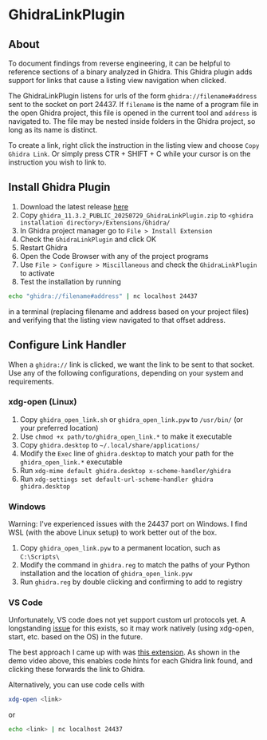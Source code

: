 # GhidraLinkPlugin

## About
To document findings from reverse engineering, it can be helpful to reference sections of a binary analyzed in Ghidra. This Ghidra plugin adds support for links that cause a listing view navigation when clicked.

The GhidraLinkPlugin listens for urls of the form `ghidra://filename#address` sent to the socket on port 24437. 
If `filename` is the name of a program file in the open Ghidra project, this file is opened in the current tool and `address` is navigated to. The file may be nested inside folders in the Ghidra project, so long as its name is distinct.

To create a link, right click the instruction in the listing view and choose `Copy Ghidra Link`. Or simply press CTR + SHIFT + C while your cursor is on the instruction you wish to link to.

## Install Ghidra Plugin
1. Download the latest release [here](https://github.com/ErikUmble/GhidraLinkPlugin/releases)
1. Copy `ghidra_11.3.2_PUBLIC_20250729_GhidraLinkPlugin.zip` to `<ghidra installation directory>/Extensions/Ghidra/`
1. In Ghidra project manager go to `File > Install Extension`
1. Check the `GhidraLinkPlugin` and click OK
1. Restart Ghidra
1. Open the Code Browser with any of the project programs
1. Use `File > Configure > Miscillaneous` and check the `GhidraLinkPlugin` to activate
1. Test the installation by running  
```bash
echo "ghidra://filename#address" | nc localhost 24437
```
in a terminal (replacing filename and address based on your project files) and verifying that the listing view navigated to that offset address.

## Configure Link Handler
When a `ghidra://` link is clicked, we want
the link to be sent to that socket. Use any of the following configurations, depending on your system and requirements.

### xdg-open (Linux)
1. Copy `ghidra_open_link.sh` or `ghidra_open_link.pyw` to `/usr/bin/` (or your preferred location)
1. Use `chmod +x path/to/ghidra_open_link.*` to make it executable
1. Copy `ghidra.desktop` to `~/.local/share/applications/`
1. Modify the `Exec` line of `ghidra.desktop` to match your path for the `ghidra_open_link.*` executable
1. Run `xdg-mime default ghidra.desktop x-scheme-handler/ghidra`
1. Run `xdg-settings set default-url-scheme-handler ghidra ghidra.desktop`

### Windows
Warning: I've experienced issues with the 24437 port on Windows. I find WSL (with the above Linux setup) to work better out of the box.
1. Copy `ghidra_open_link.pyw` to a permanent location, such as `C:\Scripts\`
1. Modify the command in `ghidra.reg` to match the paths of your Python installation and the location of `ghidra_open_link.pyw`
1. Run `ghidra.reg` by double clicking and confirming to add to registry

### VS Code
Unfortunately, VS code does not yet support custom url protocols yet. A longstanding [issue](https://github.com/microsoft/vscode/issues/133278) for this exists, so it may work natively (using xdg-open, start, etc. based on the OS) in the future. 

The best approach I came up with was [this extension](https://github.com/ErikUmble/VSGhidraLink). As shown in the demo video above, this enables code hints for each Ghidra link found, and clicking these forwards the link to Ghidra.

Alternatively, you can use code cells with
```bash
xdg-open <link>
```
or 
```bash
echo <link> | nc localhost 24437
```